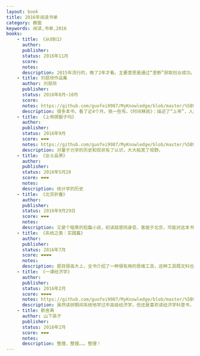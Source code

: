 ```yaml
---
layout: book
title: 2016年阅读书单
category: 橱窗
keywords: 阅读,书单,2016
books:
    - title: 《从0到1》
      author:
      publisher:
      status: 2016年11月
      score:
      notes:
      description: 2015年流行的，晚了2年才看。主要意思是通过“垄断”获取创业成功。以前对“垄断”理解很片面，尽管被经济学矫正过，仍然没从骨子里改变认知，这本书做到了。
    - title: 刘慈欣作品集
      author: 刘慈欣
      publisher:
      status: 2016年8月~10月
      score:
      notes: https://github.com/guofei9987/MyKnowledge/blob/master/%5B9%5D%20%E8%AF%BB%E4%B9%A6/%5B9-A%5D%20%E5%B0%8F%E8%AF%B4/%5B1%5D%20%E7%A7%91%E5%B9%BB/%E5%88%98%E6%85%88%E6%AC%A3%E7%9A%84%E5%85%B6%E4%BB%96%E7%A7%91%E5%B9%BB.md
      description: 很多本书，看了近4个月，挑一些写。《时间移民》：描述了“上帝”，人类何尝不会变成这样？《超新星纪元》这个世界由“玩”构成，会怎样？《球状闪电》：宏电子，笔法有点悬疑小说的感觉。《欢乐颂》：一本带声音的短篇小说
    - title: 《上帝掷骰子吗》
      author:
      publisher:
      status: 2016年9月
      score: ❤❤❤
      notes: https://github.com/guofei9987/MyKnowledge/blob/master/%5B9%5D%20%E8%AF%BB%E4%B9%A6/%5B9-6%5D%20%E7%A7%91%E6%8A%80/%E7%89%A9%E7%90%86%E5%B0%8F%E7%9F%A5%E8%AF%86.md#上帝掷骰子吗
      description: 对量子力学的历史和现状有了认识，大大拓宽了视野。
    - title: 《女士品茶》
      author:
      publisher:
      status: 2016年5月28
      score: ❤❤❤
      notes:
      description: 统计学的历史
    - title: 《北京折叠》
      author:
      publisher:
      status: 2016年9月29日
      score: ❤❤❤
      notes:
      description: 又是个暗黑的短篇小说，初读就感同身受，客居于北京，可能对这本书理解越来越深.
    - title: 《系统之美：实践篇》
      author:
      publisher:
      status: 2016年7月
      score: ❤❤❤❤
      notes:
      description: 题目很高大上，全书介绍了一种很有用的思维工具，这种工具既文科也理科，各种回路很有意思。
    - title: 《一课经济学》
      author:
      publisher:
      status: 2016年2月
      score: ❤❤❤❤
      notes: https://github.com/guofei9987/MyKnowledge/blob/master/%5B9%5D%20%E8%AF%BB%E4%B9%A6/%5B9-5%5D%20%E7%A4%BE%E4%BC%9A%E7%BB%8F%E6%B5%8E%E5%AD%A6/2%E9%AD%94%E9%AC%BC%E7%BB%8F%E6%B5%8E%E5%AD%A6.md#一课经济学
      description: 虽然读研期间系统地学过中高级经济学，但还是喜欢读经济学科普书，感觉都是充满智慧，这本也不例外。这本书充满古典经济学思想，如果学过经济学和经济学思想史，看这本书更有感觉。
    - title: 断舍离
      author: 山下英子
      publisher:
      status: 2016年2月
      score: ❤❤❤
      notes:
      description: 整理，整理。。。整理！
---
```


